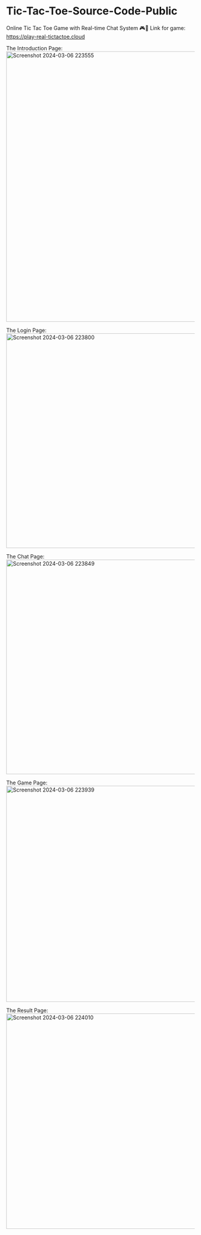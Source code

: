 # Tic-Tac-Toe-Source-Code-Public
Online Tic Tac Toe Game with Real-time Chat System 🎮💬 
Link for game: https://play-real-tictactoe.cloud

The Introduction Page:
<img width="722" alt="Screenshot 2024-03-06 223555" src="https://github.com/Deblina-Mandal/Tic-Tac-Toe-Source-Code-Public/assets/98173509/71a9a2a7-dd1d-4b3c-a4ba-97fa61eb432b">


The Login Page:
<img width="573" alt="Screenshot 2024-03-06 223800" src="https://github.com/Deblina-Mandal/Tic-Tac-Toe-Source-Code-Public/assets/98173509/7b30f21e-e3a6-4a39-a172-07f9c7b4a229">

The Chat Page:
<img width="573" alt="Screenshot 2024-03-06 223849" src="https://github.com/Deblina-Mandal/Tic-Tac-Toe-Source-Code-Public/assets/98173509/34cdb99e-e6cf-40cb-85b4-d2c7384b7020">


The Game Page:
<img width="577" alt="Screenshot 2024-03-06 223939" src="https://github.com/Deblina-Mandal/Tic-Tac-Toe-Source-Code-Public/assets/98173509/d0e78644-d97d-4a7f-a53a-8fd9ac382a9f">

The Result Page:
<img width="575" alt="Screenshot 2024-03-06 224010" src="https://github.com/Deblina-Mandal/Tic-Tac-Toe-Source-Code-Public/assets/98173509/1b471079-5be4-44e3-8bb2-da45e2154e80">


